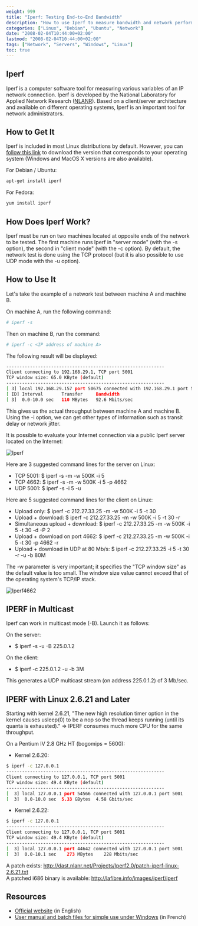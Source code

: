 ```yaml
---
weight: 999
title: "Iperf: Testing End-to-End Bandwidth"
description: "How to use Iperf to measure bandwidth and network performance between endpoints"
categories: ["Linux", "Debian", "Ubuntu", "Network"]
date: "2008-02-04T10:44:00+02:00"
lastmod: "2008-02-04T10:44:00+02:00"
tags: ["Network", "Servers", "Windows", "Linux"]
toc: true
---
```


## Iperf

Iperf is a computer software tool for measuring various variables of an IP network connection. Iperf is developed by the National Laboratory for Applied Network Research ([NLANR](https://www.nlanr.net/)). Based on a client/server architecture and available on different operating systems, Iperf is an important tool for network administrators.

## How to Get It

Iperf is included in most Linux distributions by default. However, you can [follow this link](https://dast.nlanr.net/Projects/Iperf/#download) to download the version that corresponds to your operating system (Windows and MacOS X versions are also available).

For Debian / Ubuntu:

```bash
apt-get install iperf
```

For Fedora:

```bash
yum install iperf
```

## How Does Iperf Work?

Iperf must be run on two machines located at opposite ends of the network to be tested. The first machine runs Iperf in "server mode" (with the -s option), the second in "client mode" (with the -c option). By default, the network test is done using the TCP protocol (but it is also possible to use UDP mode with the -u option).

## How to Use It

Let's take the example of a network test between machine A and machine B.

On machine A, run the following command:

```bash
# iperf -s
```

Then on machine B, run the command:

```bash
# iperf -c <IP address of machine A>
```

The following result will be displayed:

```bash
------------------------------------------------------------
Client connecting to 192.168.29.1, TCP port 5001
TCP window size: 65.0 KByte (default)
------------------------------------------------------------
[ 3] local 192.168.29.157 port 50675 connected with 192.168.29.1 port 5001
[ ID] Interval       Transfer     Bandwidth
[ 3]  0.0-10.0 sec   110 MBytes   92.6 Mbits/sec
```

This gives us the actual throughput between machine A and machine B. Using the -i option, we can get other types of information such as transit delay or network jitter.

It is possible to evaluate your Internet connection via a public Iperf server located on the Internet:

![Iperf](/images/iperf.avif)

Here are 3 suggested command lines for the server on Linux:

- TCP 5001: $ iperf -s -m -w 500K -i 5
- TCP 4662: $ iperf -s -m -w 500K -i 5 -p 4662
- UDP 5001: $ iperf -s -i 5 -u

Here are 5 suggested command lines for the client on Linux:

- Upload only: $ iperf -c 212.27.33.25 -m -w 500K -i 5 -t 30
- Upload + download: $ iperf -c 212.27.33.25 -m -w 500K -i 5 -t 30 -r
- Simultaneous upload + download: $ iperf -c 212.27.33.25 -m -w 500K -i 5 -t 30 -d -P 2
- Upload + download on port 4662: $ iperf -c 212.27.33.25 -m -w 500K -i 5 -t 30 -p 4662 -r
- Upload + download in UDP at 80 Mb/s: $ iperf -c 212.27.33.25 -i 5 -t 30 -r -u -b 80M

The -w parameter is very important; it specifies the "TCP window size" as the default value is too small.
The window size value cannot exceed that of the operating system's TCP/IP stack.

![Iperf4662](/images/iperf4662.avif)

## IPERF in Multicast

Iperf can work in multicast mode (-B). Launch it as follows:

On the server:

- $ iperf -s -u -B 225.0.1.2

On the client:

- $ iperf -c 225.0.1.2 -u -b 3M

This generates a UDP multicast stream (on address 225.0.1.2) of 3 Mb/sec.

## IPERF with Linux 2.6.21 and Later

Starting with kernel 2.6.21, "The new high resolution timer option in the kernel causes usleep(0) to be a nop so the thread keeps running (until its quanta is exhausted)." => IPERF consumes much more CPU for the same throughput.

On a Pentium IV 2.8 GHz HT (bogomips = 5600):

- Kernel 2.6.20:

```bash
$ iperf -c 127.0.0.1
------------------------------------------------------------
Client connecting to 127.0.0.1, TCP port 5001
TCP window size: 49.4 KByte (default)
------------------------------------------------------------
[  3] local 127.0.0.1 port 54566 connected with 127.0.0.1 port 5001
[  3]  0.0-10.0 sec  5.33 GBytes  4.58 Gbits/sec
```

- Kernel 2.6.22:

```bash
$ iperf -c 127.0.0.1
------------------------------------------------------------
Client connecting to 127.0.0.1, TCP port 5001
TCP window size: 49.4 KByte (default)
------------------------------------------------------------
[  3] local 127.0.0.1 port 44642 connected with 127.0.0.1 port 5001
[  3]  0.0-10.1 sec    273 MBytes    228 Mbits/sec
```

A patch exists: http://dast.nlanr.net/Projects/Iperf2.0/patch-iperf-linux-2.6.21.txt  
A patched i686 binary is available: http://lafibre.info/images/iperf/iperf

## Resources

- [Official website](https://dast.nlanr.net/Projects/Iperf/) (in English)
- [User manual and batch files for simple use under Windows](https://lafibre.info/iperf) (in French)
